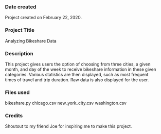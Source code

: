 ### Date created
Project created on February 22, 2020.

### Project Title
Analyzing Bikeshare Data

### Description
This project gives users the option of choosing from three cities, a given month, and day of the week to receive bikeshare information in these given categories. Various statistics are then displayed, such as most frequent times of travel and trip duration. Raw data is also displayed for the user.

### Files used
bikeshare.py
chicago.csv
new_york_city.csv
washington.csv

### Credits
Shoutout to my friend Joe for inspiring me to make this project.
